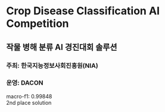 # Crop Disease Classification AI Competition

## 작물 병해 분류 AI 경진대회 솔루션
### 주최: 한국지능정보사회진흥원(NIA)
### 운영: DACON

macro-f1: 0.99848\
2nd place solution
